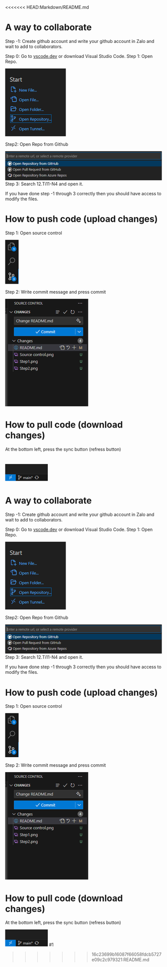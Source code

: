 <<<<<<< HEAD:Markdown/README.md
# A way to collaborate
Step -1: Create github account and write your github account in Zalo and wait to add to collaborators.

Step 0: Go to [vscode.dev](https://vscode.dev) or download Visual Studio Code.
Step 1: Open Repo.

![image info](Step1.png)

Step2: Open Repo from Github

![image info](Step2.png)
Step 3: Search 12.Ti11-N4 and open it.

If you have done step -1 through 3 correctly then you should have access to modify the files.

# How to push code (upload changes)
Step 1: Open source control

![imageinfo](Source%20control.png)

Step 2: Write commit message and press commit

![image info](Changes.png)

# How to pull code (download changes)
At the bottom left, press the sync button (refress button)

![alt text](image.png)
=======
# A way to collaborate
Step -1: Create github account and write your github account in Zalo and wait to add to collaborators.

Step 0: Go to [vscode.dev](https://vscode.dev) or download Visual Studio Code.
Step 1: Open Repo.

![image info](Step1.png)

Step2: Open Repo from Github

![image info](Step2.png)
Step 3: Search 12.Ti11-N4 and open it.

If you have done step -1 through 3 correctly then you should have access to modify the files.

# How to push code (upload changes)
Step 1: Open source control

![imageinfo](Source%20control.png)

Step 2: Write commit message and press commit

![image info](Changes.png)

# How to pull code (download changes)
At the bottom left, press the sync button (refress button)

![alt text](image.png)
#1
>>>>>>> 16c23699b16087f66058fdcb5727e09c2c979321:README.md
